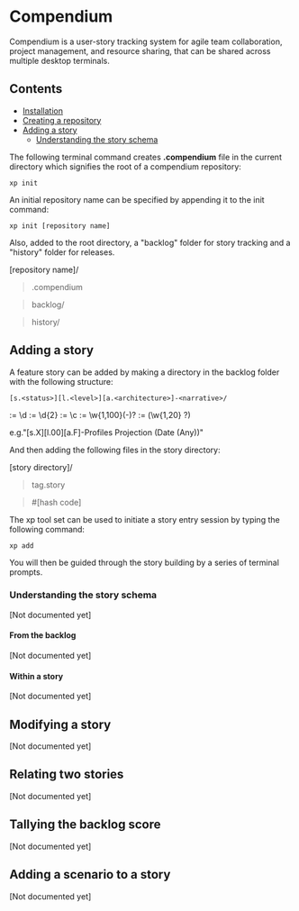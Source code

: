 # Compendium

Compendium is a user-story tracking system for agile team collaboration, project management, and resource sharing, that can be shared across multiple desktop terminals. 

## Contents

- [Installation](#installation)
- [Creating a repository](#creating-a-repository)
- [Adding a story](#adding-a-story)
	- [Understanding the story schema](#understanding-the-story-schema)

The following terminal command creates **.compendium** file in the current directory which signifies the root of a compendium repository:

`xp init`

An initial repository name can be specified by appending it to the init command:

`xp init [repository name]`

Also, added to the root directory, a "backlog" folder for story tracking and a "history" folder for releases.

[repository name]/
	
> .compendium

> backlog/

> history/

## Adding a story

A feature story can be added by making a directory in the backlog folder with the following structure:

`[s.<status>][l.<level>][a.<architecture>]-<narrative>/`

<status>	:= \d
<level>		:= \d{2}
<architecture>	:= \c
<narrative> 	:= \w{1,100}(-<context>)?
<context>	:= \(\w{1,20} <context>?\)

e.g."[s.X][l.00][a.F]-Profiles Projection (Date (Any))"

And then adding the following files in the story directory:

[story directory]/
> tag.story

> \#[hash code]

The xp tool set can be used to initiate a story entry session by typing the following command:

`xp add`

You will then be guided through the story building by a series of terminal prompts.


### Understanding the story schema
[Not documented yet]
#### From the backlog
[Not documented yet]
#### Within a story
[Not documented yet]
## Modifying a story
[Not documented yet]
## Relating two stories
[Not documented yet]
## Tallying the backlog score
[Not documented yet]
## Adding a scenario to a story
[Not documented yet]
